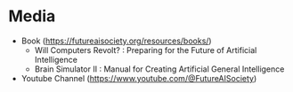 # Media

- Book (<https://futureaisociety.org/resources/books/>)
    - Will Computers Revolt? : Preparing for the Future of Artificial Intelligence
    - Brain Simulator II : Manual for Creating Artificial General Intelligence
- Youtube Channel (<https://www.youtube.com/@FutureAISociety>)
